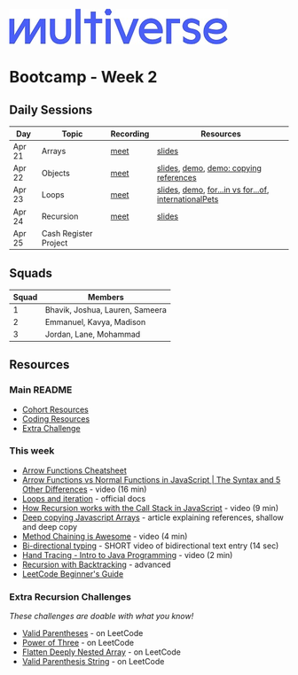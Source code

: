 ![Image](/img/Multiverse_Logo_rgb_ultra_25.jpg "Multiverse banner")

# Bootcamp - Week 2

## Daily Sessions
|Day|Topic|Recording|Resources|
|-----| ------------- |---------------------|--------|
|Apr 21|Arrays|[meet](https://drive.google.com/file/d/1qjEGfe4QTOgBfRmu16MC792RN-AjgBmI)|[slides](https://docs.google.com/presentation/d/1CIOXN28sadhgKK_iuHYlKxX-iQ7AToWy7JbUZbny3qs)
|Apr 22|Objects|[meet](https://drive.google.com/file/d/19VLsUQ7aidIO3yKCWe0d6q4jOsPtSbuX)|[slides](https://docs.google.com/presentation/d/1YgDuZQVJaQWaaqshTjYkE7yyie9ibqihAiYlqteK5zE), [demo](./day2/demo/src/index.js), [demo: copying references](./day2/demo/src/copying.js)
|Apr 23|Loops|[meet](https://drive.google.com/file/d/1TSWP-0-KBakC5ETIMt8nrmtzNA02s46h)|[slides](https://docs.google.com/presentation/d/1AsNVM0yQzgVGJZ60N9m00JlsqhZ7wWjcOWr0Dh-uRs4), [demo](./day3/demo/src/index.js), [for...in vs for...of](./day3/demo/src/for.js), [internationalPets](./day3/demo/src/internationalPets.js)
|Apr 24|Recursion|[meet](https://drive.google.com/file/d/1fPFfK1Ma8z-AJn8Sa9LNovZL4wdFbDkf)|[slides](https://docs.google.com/presentation/d/1C__aoPzJPRyOGKB8xw8hJfCLM8Fx3a0ZTNsVh4micQk)
|Apr 25|Cash Register Project|

## Squads
|Squad|Members|
|-----|-------|
|1|Bhavik, Joshua, Lauren, Sameera
|2|Emmanuel, Kavya, Madison
|3|Jordan, Lane, Mohammad

## Resources
### Main README
* [Cohort Resources](/README.md/#coding-resources)
* [Coding Resources](/README.md/#coding-resources)
* [Extra Challenge](/README.md/#extra-challenge) 

### This week
* [Arrow Functions Cheatsheet](https://dev.to/samanthaming/es6-arrow-functions-cheatsheet-1cn)
* [Arrow Functions vs Normal Functions in JavaScript | The Syntax and 5 Other Differences](https://youtu.be/M10gzHpIUDw) - video (16 min)
* [Loops and iteration](https://developer.mozilla.org/en-US/docs/Web/JavaScript/Guide/Loops_and_iteration) - official docs
* [How Recursion works with the Call Stack in JavaScript](https://youtu.be/D71LzJBdaKw) - video (9 min)
* [Deep copying Javascript Arrays](https://medium.com/@ziyoshams/deep-copying-javascript-arrays-4d5fc45a6e3e) - article explaining references, shallow and deep copy
* [Method Chaining is Awesome](https://youtu.be/OdOl_O8hyBM) - video (4 min)
* [Bi-directional typing](https://www.instagram.com/prezicom/reel/C6HGcpMLtx8/?hl=en) - SHORT video of bidirectional text entry (14 sec)
* [Hand Tracing - Intro to Java Programming](https://www.youtube.com/watch?v=TZss5ukwN8s) - video (2 min)
* [Recursion with Backtracking](https://youtu.be/Zq4upTEaQyM) - advanced
* [LeetCode Beginner's Guide](https://leetcode.com/explore/featured/card/the-leetcode-beginners-guide/)

### Extra Recursion Challenges
*These challenges are doable with what you know!*
* [Valid Parentheses](https://leetcode.com/problems/valid-parentheses) - on LeetCode
* [Power of Three](https://leetcode.com/problems/power-of-three/) - on LeetCode
* [Flatten Deeply Nested Array](https://leetcode.com/problems/flatten-deeply-nested-array/) - on LeetCode
* [Valid Parenthesis String](https://leetcode.com/problems/valid-parenthesis-string/) - on LeetCode

